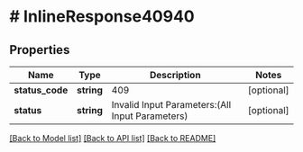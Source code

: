 # # InlineResponse40940

## Properties

Name | Type | Description | Notes
------------ | ------------- | ------------- | -------------
**status_code** | **string** | 409 | [optional]
**status** | **string** | Invalid Input Parameters:(All Input Parameters) | [optional]

[[Back to Model list]](../../README.md#models) [[Back to API list]](../../README.md#endpoints) [[Back to README]](../../README.md)
